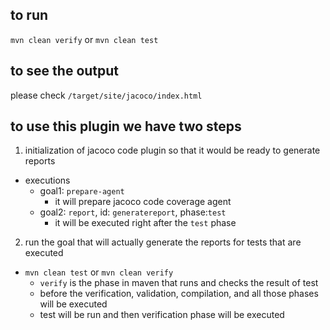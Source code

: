 ## to run

`mvn clean verify` or `mvn clean test`

## to see the output

please check `/target/site/jacoco/index.html`

## to use this plugin we have two steps

1. initialization of jacoco code plugin so that it would be ready to generate reports

* executions
    * goal1: `prepare-agent`
        * it will prepare jacoco code coverage agent
    * goal2: `report`, id: `generatereport`, phase:`test`
        * it will be executed right after the `test` phase

2. run the goal that will actually generate the reports for tests that are executed

* `mvn clean test` or `mvn clean verify`
    * `verify` is the phase in maven that runs and checks the result of test
    * before the verification, validation, compilation, and all those phases will be executed
    * test will be run and then verification phase will be executed